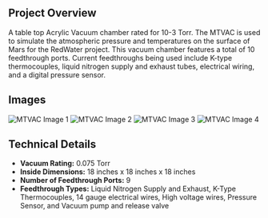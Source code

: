 ## Project Overview
A table top Acrylic Vacuum chamber rated for 10-3 Torr. The MTVAC is used to simulate the atmospheric pressure and temperatures on the surface of Mars for the RedWater project. This vacuum chamber features a total of 10 feedthrough ports. Current feedthroughs being used include K-type thermocouples, liquid nitrogen supply and exhaust tubes, electrical wiring, and a digital pressure sensor.

## Images
![MTVAC Image 1](/facilities/mtvac/mtvac.png)
![MTVAC Image 2](/facilities/mtvac/mtvac1.jpg)
![MTVAC Image 3](/facilities/mtvac/mtvac2.jpg)
![MTVAC Image 4](/facilities/mtvac/mtvac3.jpg)

## Technical Details
* **Vacuum Rating:** 0.075 Torr
* **Inside Dimensions:** 18 inches x 18 inches x 18 inches
* **Number of Feedthrough Ports:** 9
* **Feedthrough Types:** Liquid Nitrogen Supply and Exhaust, K-Type Thermocouples, 14 gauge electrical wires, High voltage wires, Pressure Sensor, and Vacuum pump and release valve